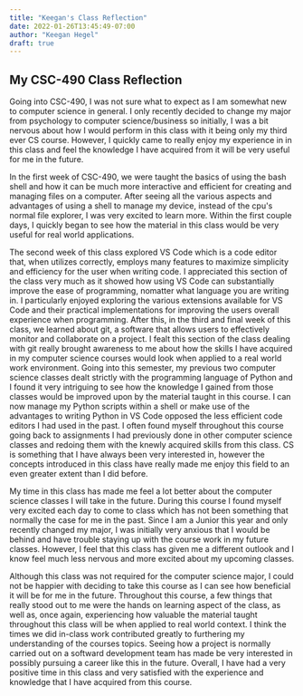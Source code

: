 ```yaml
---
title: "Keegan's Class Reflection"
date: 2022-01-26T13:45:49-07:00
author: "Keegan Hegel"
draft: true
---
```

## My CSC-490 Class Reflection

Going into CSC-490, I was not sure what to expect as I am somewhat new to computer science in general. I only recently decided to change my major from psychology to computer science/business so initially, I was a bit nervous about how I would perform in this class with it being only my third ever CS course. However, I quickly came to really enjoy my experience in in this class and feel the knowledge I have acquired from it will be very useful for me in the future.

In the first week of CSC-490, we were taught the basics of using the bash shell and how it can be much more interactive and efficient for creating and managing files on a computer. After seeing all the various aspects and advantages of using a shell to manage my device, instead of the cpu's normal file explorer, I was very excited to learn more. Within the first couple days, I quickly began to see how the material in this class would be very useful for real world applications. 

The second week of this class explored VS Code which is a code editor that, when utilizes correctly, employs many features to maximize simplicity and efficiency for the user when writing code. I appreciated this section of the class very much as it showed how using VS Code can substantially improve the ease of programming, nomatter what language you are writing in. I particularly enjoyed exploring the various extensions available for VS Code and their practical implementations for improving the users overall experience when programming. After this, in the third and final week of this class, we learned about git, a software that allows users to effectively monitor and collaborate on a project. I fealt this section of the class dealing with git really brought awareness to me about how the skills I have acquired in my computer science courses would look when applied to a real world work environment. Going into this semester, my previous two computer science classes dealt strictly with the programming language of Python and I found it very intriguing to see how the knowledge I gained from those classes would be improved upon by the material taught in this course. I can now manage my Python scripts within a shell or make use of the advantages to writing Python in VS Code opposed the less efficient code editors I had used in the past. I often found myself throughout this course going back to assignments I had previously done in other computer science classes and redoing them with the knewly acquired skills from this class. CS is something that I have always been very interested in, however the concepts introduced in this class have really made me enjoy this field to an even greater extent than I did before. 

My time in this class has made me feel a lot better about the computer science classes I will take in the future. During this course I found myself very excited each day to come to class which has not been something that normally the case for me in the past. Since I am a Junior this year and only recently changed my major, I was initially very anxious that I would be behind and have trouble staying up with the course work in my future classes. However, I feel that this class has given me a different outlook and I know feel much less nervous and more excited about my upcoming classes.

Although this class was not required for the computer science major, I could not be happier with deciding to take this course as I can see how beneficial it will be for me in the future. Throughout this course, a few things that really stood out to me were the hands on learning aspect of the class, as well as, once again, experiencing how valuable the material taught throughout this class will be when applied to real world context. I think the times we did in-class work contributed greatly to furthering my understanding of the courses topics. Seeing how a project is normally carried out on a softward development team has made be very interested in possibly pursuing a career like this in the future. Overall, I have had a very positive time in this class and very satisfied with the experience and knowledge that I have acquired from this course.